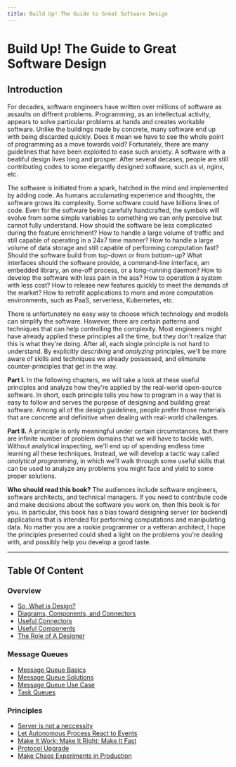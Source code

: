 ```yaml
---
title: Build Up! The Guide to Great Software Design
---
```


# Build Up! The Guide to Great Software Design

## Introduction

For decades, software engineers have written over millions of software as assaults on diffrent problems. Programming, as an intellectual activity, appears to solve particular problems at hands and creates workable software.  Unlike the buildings made by concrete, many software end up with being discarded quickly. Does it mean we have to see the whole point of programming as a move towards void? Fortunately, there are many guidelines that have been exploited to ease such anxiety. A software with a beatiful design lives long and prosper. After several decases, people are still contributing codes to some elegantly designed software, such as vi, nginx, etc.

The software is initiated from a spark, hatched in the mind and implemented by adding code. As humans acculamating experience and thoughts, the software grows its complexity. Some software could have billions lines of code. Even for the software being carefully handcrafted, the symbols will evolve from some simple variables to something we can only perceive but cannot fully understand. How should the software be less complicated during the feature enrichment? How to handle a large volume of traffic and still capable of operating in a 24x7 time manner? How to handle a large volume of data storage and still capable of performing computation fast? Should the software build from top-down or from bottom-up? What interfaces should the software provide, a command-line interface, am embedded library, an one-off process, or a long-running daemon? How to develop the software with less pain in the ass? How to operation a system with less cost? How to release new features quickly to meet the demands of the market? How to retrofit applications to more and more computation environments, such as PaaS, serverless, Kubernetes, etc.

There is unfortunately no easy way to choose which technology and models can simplify the software. However, there are certain patterns and techniques that can help controlling the complexity. Most engineers might have already applied these principles all the time, but they don't realize that this is what they're doing. After all, each single principle is not hard to understand. By explicitly *describing* and *analyzing* principles, we'll be more aware of skills and techniques we already possessed, and elimanate counter-principles that get in the way. 

**Part I.** In the following chapters, we will take a look at these useful principles and analyze how they're applied by the real-world open-source software. In short, each principle tells you how to program in a way that is easy to follow and serves the purpose of designing and building great software. Among all of the design guidelines, people prefer those materials that are concrete and definitive when dealing with real-world challenges. 

**Part II.** A principle is only meaningful under certain circumstances, but there are infinite number of problem domains that we will have to tackle with. Without analytical inspecting, we'll end up of spending endless time learning all these techniques. Instead, we will develop a tactic way called *analytical programming*, in which we'll walk through some useful skills that can be used to analyze any problems you might face and yield to some proper solutions.

**Who should read this book?** The audiences include software engineers, software architects, and technical managers. If you need to contribute code and make decisions about the software you work on, then this book is for you. In particular, this book has a bias toward designing server (or backend) applications that is intended for performing computations and manipulating data. No matter you are a rookie programmer or a vetteran architect, I hope the principles presented could shed a light on the problems you're dealing with, and possibly help you develop a good taste.

---

## Table Of Content

### Overview

* [So, What is Design?](what-is-design.md)
* [Diagrams, Components, and Connectors](diagrams-components-connectors.md)
* [Useful Connectors](useful-connectors.md)
* [Useful Components](useful-components.md)
* [The Role of A Designer](the-role-of-a-designer.md)

### Message Queues

* [Message Queue Basics](message-queue-basics.md)
* [Message Queue Solutions](message-queue-solutions.md)
* [Message Queue Use Case](message-queue-use-case.md)
* [Task Queues](task-queues.md)

### Principles

* [Server is not a neccessity](server-is-not-a-neccessity.md)
* [Let Autonomous Process React to Events](let-autonomous-process-react-to-events.md)
* [Make It Work; Make It Right; Make It Fast](make-it-work-make-it-right-make-it-fast.md)
* [Protocol Upgrade](protocol-upgrade.md)
* [Make Chaos Experiments in Production](make-chaos-experiments-in-production.md)
